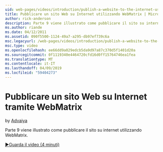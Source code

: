 ```yaml
---
uid: web-pages/videos/introduction/publish-a-website-to-the-internet-using-webmatrix
title: Pubblicare un sito Web su Internet utilizzando WebMatrix | Microsoft Docs
author: rick-anderson
description: Parte 9 viene illustrato come pubblicare il sito su internet utilizzando WebMatrix.
ms.author: riande
ms.date: 04/12/2011
ms.assetid: 090f5500-1124-49a7-a295-db97ef739c6a
msc.legacyurl: /web-pages/videos/introduction/publish-a-website-to-the-internet-using-webmatrix
msc.type: video
ms.openlocfilehash: ee66dd9a029edcb5da9d97a87c370d5f1401d20a
ms.sourcegitcommit: 0f1119340e4464720cfd16d0ff15764746ea1fea
ms.translationtype: MT
ms.contentlocale: it-IT
ms.lasthandoff: 04/09/2019
ms.locfileid: "59404273"
---
```

# <a name="publish-a-website-to-the-internet-using-webmatrix"></a>Pubblicare un sito Web su Internet tramite WebMatrix

by [Advaiya](https://twitter.com/Advaiyasolns)

Parte 9 viene illustrato come pubblicare il sito su internet utilizzando WebMatrix.

[&#9654;Guarda il video (4 minuti)](https://channel9.msdn.com/Blogs/ASP-NET-Site-Videos/publish-a-website-to-the-internet-using-webmatrix)
